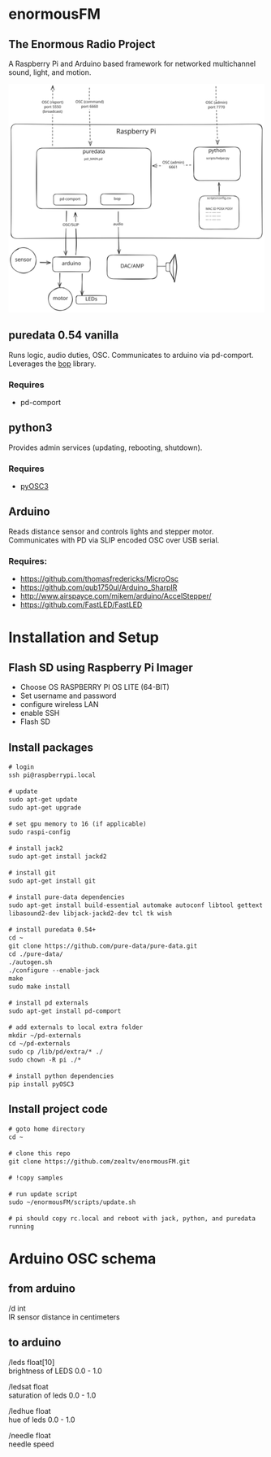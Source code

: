 # enormousFM
## The Enormous Radio Project

A Raspberry Pi and Arduino based framework for networked multichannel sound, light, and motion.  

![enormous node diagram](enormous-node.svg)


## puredata 0.54 vanilla 

Runs logic, audio duties, OSC.  Communicates to arduino via pd-comport.
Leverages the [bop](https://github.com/zealtv/bop) library. 

### Requires
- pd-comport


## python3

Provides admin services (updating, rebooting, shutdown). 

### Requires
- [pyOSC3](https://pypi.org/project/pyOSC3/)

## Arduino

Reads distance sensor and controls lights and stepper motor.  Communicates with PD via SLIP encoded OSC over USB serial.

### Requires:
- https://github.com/thomasfredericks/MicroOsc
- https://github.com/qub1750ul/Arduino_SharpIR
- http://www.airspayce.com/mikem/arduino/AccelStepper/
- https://github.com/FastLED/FastLED


# Installation and Setup
## Flash SD using Raspberry Pi Imager
- Choose OS RASPBERRY PI OS LITE (64-BIT)
- Set username and password
- configure wireless LAN
- enable SSH
- Flash SD

## Install packages
```
# login
ssh pi@raspberrypi.local

# update
sudo apt-get update
sudo apt-get upgrade

# set gpu memory to 16 (if applicable)
sudo raspi-config

# install jack2
sudo apt-get install jackd2

# install git
sudo apt-get install git

# install pure-data dependencies
sudo apt-get install build-essential automake autoconf libtool gettext libasound2-dev libjack-jackd2-dev tcl tk wish

# install puredata 0.54+
cd ~
git clone https://github.com/pure-data/pure-data.git
cd ./pure-data/
./autogen.sh
./configure --enable-jack
make
sudo make install

# install pd externals
sudo apt-get install pd-comport

# add externals to local extra folder
mkdir ~/pd-externals
cd ~/pd-externals 
sudo cp /lib/pd/extra/* ./
sudo chown -R pi ./*

# install python dependencies
pip install pyOSC3

```

## Install project code
```
# goto home directory
cd ~

# clone this repo
git clone https://github.com/zealtv/enormousFM.git

# !copy samples

# run update script 
sudo ~/enormousFM/scripts/update.sh

# pi should copy rc.local and reboot with jack, python, and puredata running

```

# Arduino OSC schema
## from arduino
/d int  
IR sensor distance in centimeters


## to arduino
/leds float[10]  
brightness of LEDS 0.0 - 1.0

/ledsat float  
saturation of leds 0.0 - 1.0

/ledhue float  
hue of leds 0.0 - 1.0

/needle float  
needle speed